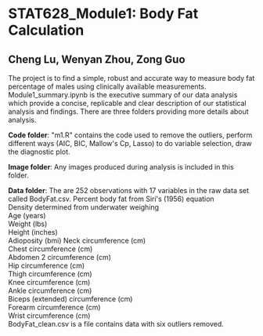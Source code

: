 # STAT628_Module1: Body Fat Calculation

## Cheng Lu, Wenyan Zhou, Zong Guo

The project is to find a simple, robust and accurate way to measure body fat percentage of males using clinically available measurements. Module1_summary.ipynb is the executive summary of our data analysis which provide a concise, replicable and clear description of our statistical analysis and findings. There are three folders providing more details about analysis.

**Code folder**: "m1.R" contains the code used to remove the outliers, perform different ways (AIC, BIC, Mallow's Cp, Lasso) to do variable selection, draw the diagnostic plot. 

**Image folder**: Any images produced during analysis is included in this folder.

**Data folder**: The are 252 observations with 17 variables in the raw data set called BodyFat.csv.
Percent body fat from Siri's (1956) equation  
Density determined from underwater weighing  
Age (years)  
Weight (lbs)  
Height (inches)  
Adioposity (bmi)
Neck circumference (cm)  
Chest circumference (cm)  
Abdomen 2 circumference (cm)  
Hip circumference (cm)  
Thigh circumference (cm)  
Knee circumference (cm)  
Ankle circumference (cm)  
Biceps (extended) circumference (cm)  
Forearm circumference (cm)  
Wrist circumference (cm)  
BodyFat_clean.csv is a file contains data with six outliers removed.
